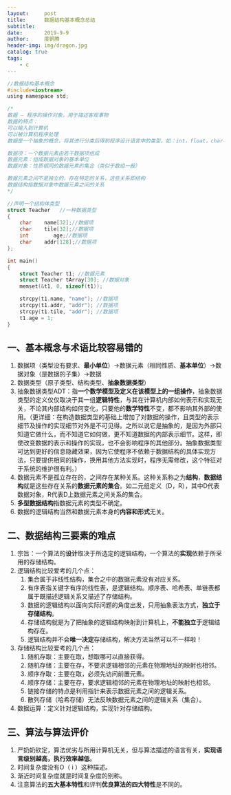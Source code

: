 ```yaml
---
layout:     post
title:      数据结构基本概念总结
subtitle:   
date:       2019-9-9
author:     度朝腾
header-img: img/dragon.jpg
catalog: true
tags:
    - c
---
```


```c
//数据结构基本概念
#include<iostream>
using namespace std;

/*
数据 – 程序的操作对象，用于描述客观事物
数据的特点：
可以输入到计算机
可以被计算机程序处理
数据是一个抽象的概念，将其进行分类后得到程序设计语言中的类型。如：int，float，char等等

数据项：一个数据元素由若干数据项组成
数据元素：组成数据对象的基本单位
数据对象：性质相同的数据元素的集合（类似于数组一般）

数据元素之间不是独立的，存在特定的关系，这些关系即结构
数据结构指数据对象中数据元素之间的关系
*/

//声明一个结构体类型
struct Teacher   //一种数据类型
{
    char    name[32];//数据项
    char    tile[32];//数据项
    int        age;//数据项
    char    addr[128];//数据项
};

int main()
{
    struct Teacher t1; //数据元素
    struct Teacher tArray[30]; //数据对象
    memset(&t1, 0, sizeof(t1));

    strcpy(t1.name, "name"); //数据项
    strcpy(t1.addr, "addr"); //数据项
    strcpy(t1.tile, "addr"); //数据项
    t1.age = 1;
}
```

## 一、基本概念与术语比较容易错的

1. 数据项（类型没有要求、**最小单位**）->数据元素（相同性质、**基本单位**）->数据对象（是数据的子集）->数据
2. 数据类型（原子类型、结构类型、**抽象数据类型**）
3. 抽象数据类型ADT：指**一个数学模型及定义在该模型上的一组操作**，抽象数据类型的定义仅仅取决于其一组**逻辑特性**，与其在计算机内部如何表示和实现无关，不论其内部结构如何变化，只要他的**数学特性**不变，都不影响其外部的使用。（更详细：在构造数据类型的基础上增加了对数据的操作，且类型的表示细节及操作的实现细节对外是不可见得。之所以说它是抽象的，是因为外部只知道它做什么，而不知道它如何做，更不知道数据的内部表示细节。这样，即使改变数据的表示和操作的实现，也不会影响程序的其他部分。抽象数据类型可达到更好的信息隐藏效果，因为它使程序不依赖于数据结构的具体实现方法，只要提供相同的操作，换用其他方法实现时，程序无需修改，这个特征对于系统的维护很有利。）
4. 数据元素不是孤立存在的，之间存在某种关系。这种关系称之为**结构**，**数据结构**就是这些存在关系的**数据元素的集合**。如二元组定义（D，R），其中D代表数据对象，R代表D上数据元素之间关系的集合。
5. **多型数据结构**指数据元素的类型不确定。
6. 数据的逻辑结构当然和数据元素本身的**内容和形式**无关。

## 二、数据结构三要素的难点

1. 宗旨：一个算法的**设计**取决于所选定的逻辑结构，一个算法的**实现**依赖于所采用的存储结构。
2. 逻辑结构比较爱考的几个点：
   1. 集合属于非线性结构，集合之中的数据元素没有对应关系。
   2. 有序表指关键字有序的线性表，是逻辑结构。顺序表、哈希表、单链表都属于既描述逻辑关系又描述了存储结构。
   3. 数据的逻辑结构以面向实际问题的角度出发，只用抽象表法方式，**独立于存储结构**。
   4. 存储结构就是为了把抽象的逻辑结构映射到计算机上，**不能独立于**逻辑结构存在。
   5. 逻辑结构并不会**唯一决定**存储结构，解决方法当然可以不一样啦！
3. 存储结构比较爱考的几个点：
   1. 随机存取：主要在取，想取哪可以直接获得。
   2. 随机存储：主要在存，不要求逻辑相邻的元素在物理地址的映射也相邻。
   3. 顺序存取：主要在取，必须先访问前置元素。
   4. 顺序存储：主要在存，要求逻辑相邻的元素在物理地址的映射也相邻。
   5. 链接存储的特点是利用指针来表示数据元素之间的逻辑关系。
   6. 散列存储（哈希存储）无法反映数据元素之间的逻辑关系（集合）。
4. 数据运算：定义针对逻辑结构，实现针对存储结构。

## 三、算法与算法评价

1. 严奶奶钦定，算法优劣与所用计算机无关，但与算法描述的语言有关，**实现语言级别越高，执行效率越低**。
2. 时间复杂度没有O（ i ）这种描述。
3. 渐近时间复杂度就是时间复杂度的别称。
4. 注意算法的**五大基本特性**和评判**优良算法的四大特性**是不同的。
